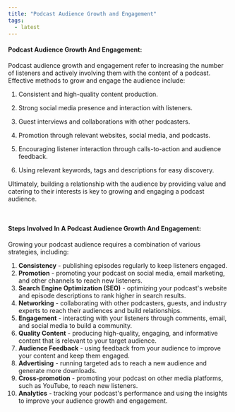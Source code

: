 ```yaml
---
title: "Podcast Audience Growth and Engagement"
tags:
  - latest
---
```


#### Podcast Audience Growth And Engagement:

<p className="text-md">
Podcast audience growth and engagement refer to increasing the number of listeners and actively involving them with the content of a podcast. Effective methods to grow and engage the audience include:</p>

1. Consistent and high-quality content production.
1. Strong social media presence and interaction with listeners.
1. Guest interviews and collaborations with other podcasters.
1. Promotion through relevant websites, social media, and podcasts.
1. Encouraging listener interaction through calls-to-action and audience feedback.

1. Using relevant keywords, tags and descriptions for easy discovery.

<p className="text-md">
Ultimately, building a relationship with the audience by providing value and catering to their interests is key to growing and engaging a podcast audience.</p>

<br>

#### Steps Involved In A Podcast Audience Growth And Engagement:

<p className="text-md">Growing your podcast audience requires a combination of various strategies, including:</p>

1. **Consistency** - publishing episodes regularly to keep listeners engaged.
1. **Promotion** - promoting your podcast on social media, email marketing, and other channels to reach new listeners.
1. **Search Engine Optimization (SEO)** - optimizing your podcast's website and episode descriptions to rank higher in search results.
1. **Networking** - collaborating with other podcasters, guests, and industry experts to reach their audiences and build relationships.
1. **Engagement** - interacting with your listeners through comments, email, and social media to build a community.
1. **Quality Content** - producing high-quality, engaging, and informative content that is relevant to your target audience.
1. **Audience Feedback** - using feedback from your audience to improve your content and keep them engaged.
1. **Advertising** - running targeted ads to reach a new audience and generate more downloads.
1. **Cross-promotion** - promoting your podcast on other media platforms, such as YouTube, to reach new listeners.
1. **Analytics** - tracking your podcast's performance and using the insights to improve your audience growth and engagement.
